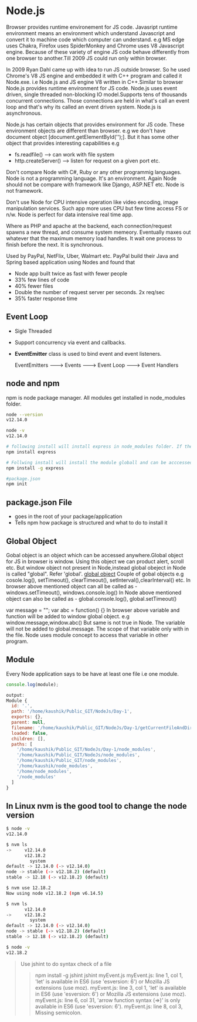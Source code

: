 # Node.js

Browser provides runtime environement for JS code. Javasript runtime environment means an environment which understand Javascript and convert
it to machine code which computer can understand. e.g MS edge uses Chakra, Firefox uses SpiderMonkey and Chrome uses V8 Javascript engine.
Because of these variety of engine JS code behave differently from one browser to another.Till 2009 JS could run only within browser.

In 2009 Ryan Dahl came up with idea to run JS outside browser. So he used Chrome's V8 JS engine and embedded it with C++ program and called
it Node.exe. i.e Node.js and JS engine V8 written in C++.Similar to browser Node.js provides runtime environment for JS code.
Node.js uses event driven, single threaded non-blocking IO model.Supports tens of thousands concurrent connections. Those connections are
held in what's call an event loop and that's why its called an event driven system. Node.js is asynchronous.

Node.js has certain objects that provides environment for JS code. These environment objects are different than browser. e.g we don't have
document object [document.getElementById('');]. But it has some other object that provides interesting capabilities e.g

- fs.readfile() --> can work with file system
- http.createServer() --> listen for request on a given port etc.

Don't compare Node with C#, Ruby or any other programmig languages. Node is not a programming language. It's an environment.
Again Node should not be compare with framework like Django, ASP.NET etc. Node is not framework.

Don't use Node for CPU intensive operation like video encoding, image manipulation services. Such app more uses CPU but few time
access FS or n/w. Node is perfect for data intensive real time app.

Where as PHP and apache at the backend, each connection/request spawns a new thread, and consume system memeory.
Eventually maxes out whatever that the maximum memory load handles. It wait one process to finish before the next.
It is synchronous.

Used by PayPal, NetFlix, Uber, Walmart etc. PayPal build their Java and Spring based application using Nodes and found that

- Node app built twice as fast with fewer people
- 33% few lines of code
- 40% fewer files
- Double the number of request server per seconds. 2x req/sec
- 35% faster response time

## Event Loop

- Sigle Threaded
- Support concurrency via event and callbacks.
- **EventEmitter** class is used to bind event and event listeners.

  EventEmitters ---> Events ---> Event Loop ---> Event Handlers

## node and npm

npm is node package manager. All modules get installed in node_modules folder.

```bash
node --version
v12.14.0

node -v
v12.14.0

# following install will install express in node_modules folder. If the folder does not exist it will create.
npm install express

# Follwing install will install the module globall and can be acccessed from anywhere.
npm install -g express

#package.json
npm init
```

## package.json File

- goes in the root of your package/application
- Tells npm how package is structured and what to do to install it

## Global Object

Gobal object is an object which can be accessed anywhere.Global object for JS in browser is window. Using this object we can product alert,
scroll etc. But window object not present in Node,instead global obeject in Node is called "global". Refer 'global'. [global object](https://nodejs.org/api/globals.html)
Couple of gobal objects e.g cosole.log(), setTimeout(), clearTimeout(), setInterval(),clearInterval() etc.
In browser above mentioned object can all be called as - windows.setTimeout(), windows.console.log()
In Node above mentioned object can also be called as - global.console.log(), global.setTimeout()

var message = "";
var abc = function() {}
In browser above variable and function will be added to window global object. e.g window.message,window.abc()
But same is not true in Node. The variable will not be added to global.message. The scope of that variable only with in the file.
Node uses module concept to access that variable in other program.

## Module

Every Node application says to be have at least one file i.e one module.

```javascript
console.log(module);

output:
Module {
  id: '.',
  path: '/home/kaushik/Public_GIT/NodeJs/Day-1',
  exports: {},
  parent: null,
  filename: '/home/kaushik/Public_GIT/NodeJs/Day-1/getCurrentFileAndDirector.js',
  loaded: false,
  children: [],
  paths: [
    '/home/kaushik/Public_GIT/NodeJs/Day-1/node_modules',
    '/home/kaushik/Public_GIT/NodeJs/node_modules',
    '/home/kaushik/Public_GIT/node_modules',
    '/home/kaushik/node_modules',
    '/home/node_modules',
    '/node_modules'
  ]
}
```

## In Linux nvm is the good tool to change the node version

```bash
$ node -v
v12.14.0

$ nvm ls
->     v12.14.0
       v12.18.2
         system
default -> 12.14.0 (-> v12.14.0)
node -> stable (-> v12.18.2) (default)
stable -> 12.18 (-> v12.18.2) (default)

$ nvm use 12.18.2
Now using node v12.18.2 (npm v6.14.5)

$ nvm ls
       v12.14.0
->     v12.18.2
         system
default -> 12.14.0 (-> v12.14.0)
node -> stable (-> v12.18.2) (default)
stable -> 12.18 (-> v12.18.2) (default)

$ node -v
v12.18.2

```

> Use jshint to do syntax check of a file
>
> > npm install -g jshint
> > jshint myEvent.js
> > myEvent.js: line 1, col 1, 'let' is available in ES6 (use 'esversion: 6') or Mozilla JS extensions (use moz).
> > myEvent.js: line 3, col 1, 'let' is available in ES6 (use 'esversion: 6') or Mozilla JS extensions (use moz).
> > myEvent.js: line 6, col 31, 'arrow function syntax (=>)' is only available in ES6 (use 'esversion: 6').
> > myEvent.js: line 8, col 3, Missing semicolon.

